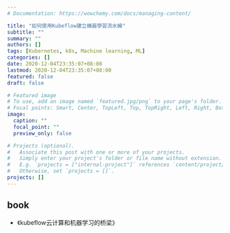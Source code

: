 ```yaml
---
# Documentation: https://wowchemy.com/docs/managing-content/

title: "如何使用Kubeflow建立機器學習流水線"
subtitle: ""
summary: ""
authors: []
tags: [Kubernetes, k8s, Machine learning, ML]
categories: []
date: 2020-12-04T23:35:07+08:00
lastmod: 2020-12-04T23:35:07+08:00
featured: false
draft: false

# Featured image
# To use, add an image named `featured.jpg/png` to your page's folder.
# Focal points: Smart, Center, TopLeft, Top, TopRight, Left, Right, BottomLeft, Bottom, BottomRight.
image:
  caption: ""
  focal_point: ""
  preview_only: false

# Projects (optional).
#   Associate this post with one or more of your projects.
#   Simply enter your project's folder or file name without extension.
#   E.g. `projects = ["internal-project"]` references `content/project/deep-learning/index.md`.
#   Otherwise, set `projects = []`.
projects: []
---
```

## book
* 《kubeflow云计算和机器学习的桥梁》